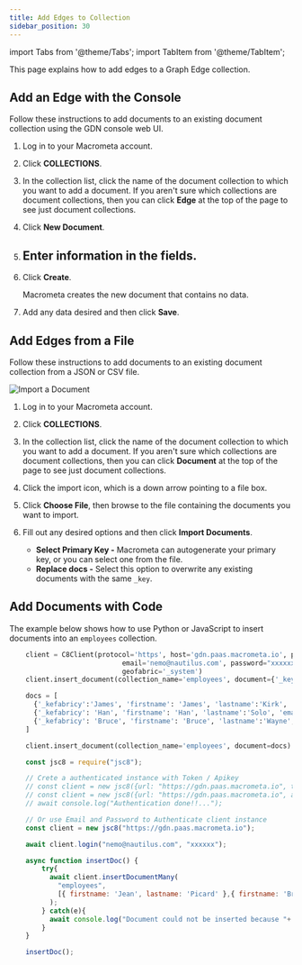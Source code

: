 ```yaml
---
title: Add Edges to Collection
sidebar_position: 30
---
```


import Tabs from '@theme/Tabs';
import TabItem from '@theme/TabItem';

This page explains how to add edges to a Graph Edge collection.

## Add an Edge with the Console

Follow these instructions to add documents to an existing document collection using the GDN console web UI.

1. Log in to your Macrometa account.
1. Click **COLLECTIONS**.
1. In the collection list, click the name of the document collection to which you want to add a document. If you aren't sure which collections are document collections, then you can click **Edge** at the top of the page to see just document collections.
1. Click **New Document**.
2. Enter information in the fields.
   - 
3. Click **Create**.

   Macrometa creates the new document that contains no data.

4. Add any data desired and then click **Save**.

## Add Edges from a File

Follow these instructions to add documents to an existing document collection from a JSON or CSV file.

![Import a Document](/img/collections/import-docs.png)

1. Log in to your Macrometa account.
1. Click **COLLECTIONS**.
1. In the collection list, click the name of the document collection to which you want to add a document. If you aren't sure which collections are document collections, then you can click **Document** at the top of the page to see just document collections.
1. Click the import icon, which is a down arrow pointing to a file box.
1. Click **Choose File**, then browse to the file containing the documents you want to import.
1. Fill out any desired options and then click **Import Documents**.

   - **Select Primary Key -** Macrometa can autogenerate your primary key, or you can select one from the file.
   - **Replace docs -** Select this option to overwrite any existing documents with the same `_key`.

## Add Documents with Code

The example below shows how to use Python or JavaScript to insert documents into an `employees` collection.

<Tabs groupId="operating-systems">
  <TabItem value="py" label="Python">

```py
    client = C8Client(protocol='https', host='gdn.paas.macrometa.io', port=443,
                            email='nemo@nautilus.com', password="xxxxxx",
                            geofabric='_system')
    client.insert_document(collection_name='employees', document={'_key':'Jean', 'firstname': 'Jean', 'lastname':'Picard', 'email':'jean.picard@macrometa.io'})

    docs = [
      {'_kefabricy':'James', 'firstname': 'James', 'lastname':'Kirk', 'email':'james.kirk@mafabriccrometa.io'},
      {'_kefabricy': 'Han', 'firstname': 'Han', 'lastname':'Solo', 'email':'han.solo@macrfabricometa.io'},
      {'_kefabricy': 'Bruce', 'firstname': 'Bruce', 'lastname':'Wayne', 'email':'bruce.wayne@mfabricacrometa.io'}
    ]

    client.insert_document(collection_name='employees', document=docs)
```

  </TabItem>
  <TabItem value="js" label="Javascript">

```js
    const jsc8 = require("jsc8");

    // Crete a authenticated instance with Token / Apikey
    // const client = new jsc8({url: "https://gdn.paas.macrometa.io", token: "XXXX", fabricName: '_system'});
    // const client = new jsc8({url: "https://gdn.paas.macrometa.io", apiKey: "XXXX", fabricName: '_system'});
    // await console.log("Authentication done!!...");

    // Or use Email and Password to Authenticate client instance
    const client = new jsc8("https://gdn.paas.macrometa.io");

    await client.login("nemo@nautilus.com", "xxxxxx");

    async function insertDoc() {
        try{
          await client.insertDocumentMany(
            "employees",
            [{ firstname: 'Jean', lastname: 'Picard' },{ firstname: 'Bruce', lastname: 'Wayne' }]
          );
        } catch(e){
          await console.log("Document could not be inserted because "+ e);
        }
    }

    insertDoc();
```

</TabItem>
</Tabs>
